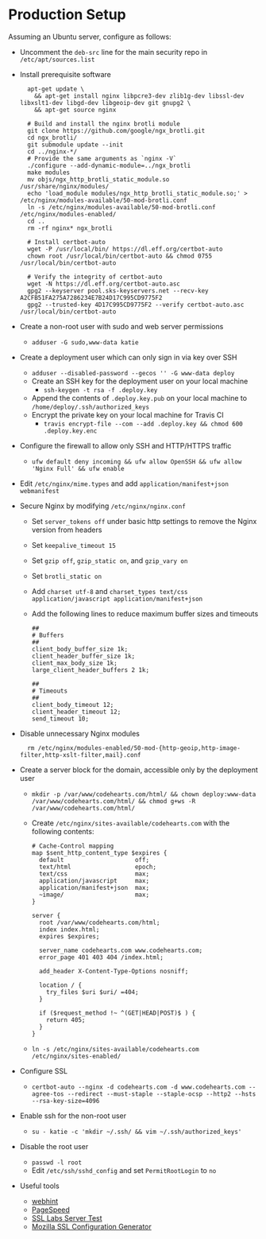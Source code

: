 # Production Setup

Assuming an Ubuntu server, configure as follows:

- Uncomment the `deb-src` line for the main security repo in `/etc/apt/sources.list`
- Install prerequisite software

        apt-get update \
          && apt-get install nginx libpcre3-dev zlib1g-dev libssl-dev libxslt1-dev libgd-dev libgeoip-dev git gnupg2 \
          && apt-get source nginx

        # Build and install the nginx brotli module
        git clone https://github.com/google/ngx_brotli.git
        cd ngx_brotli/
        git submodule update --init
        cd ../nginx-*/
        # Provide the same arguments as `nginx -V`
        ./configure --add-dynamic-module=../ngx_brotli
        make modules
        mv objs/ngx_http_brotli_static_module.so /usr/share/nginx/modules/
        echo 'load_module modules/ngx_http_brotli_static_module.so;' > /etc/nginx/modules-available/50-mod-brotli.conf
        ln -s /etc/nginx/modules-available/50-mod-brotli.conf /etc/nginx/modules-enabled/
        cd ..
        rm -rf nginx* ngx_brotli

        # Install certbot-auto
        wget -P /usr/local/bin/ https://dl.eff.org/certbot-auto
        chown root /usr/local/bin/certbot-auto && chmod 0755 /usr/local/bin/certbot-auto

        # Verify the integrity of certbot-auto
        wget -N https://dl.eff.org/certbot-auto.asc
        gpg2 --keyserver pool.sks-keyservers.net --recv-key A2CFB51FA275A7286234E7B24D17C995CD9775F2
        gpg2 --trusted-key 4D17C995CD9775F2 --verify certbot-auto.asc /usr/local/bin/certbot-auto

- Create a non-root user with sudo and web server permissions
  - `adduser -G sudo,www-data katie`
- Create a deployment user which can only sign in via key over SSH
  - `adduser --disabled-password --gecos '' -G www-data deploy`
  - Create an SSH key for the deployment user on your local machine
    - `ssh-keygen -t rsa -f .deploy.key`
  - Append the contents of `.deploy.key.pub` on your local machine to `/home/deploy/.ssh/authorized_keys`
  - Encrypt the private key on your local machine for Travis CI
    - `travis encrypt-file --com --add .deploy.key && chmod 600 .deploy.key.enc`
- Configure the firewall to allow only SSH and HTTP/HTTPS traffic
  - `ufw default deny incoming && ufw allow OpenSSH && ufw allow 'Nginx Full' && ufw enable`
- Edit `/etc/nginx/mime.types` and add `application/manifest+json webmanifest`
- Secure Nginx by modifying `/etc/nginx/nginx.conf`
  - Set `server_tokens off` under basic http settings to remove the Nginx version from headers
  - Set `keepalive_timeout 15`
  - Set `gzip off`, `gzip_static on`, and `gzip_vary on`
  - Set `brotli_static on`
  - Add `charset utf-8` and `charset_types text/css application/javascript application/manifest+json`
  - Add the following lines to reduce maximum buffer sizes and timeouts

        ##
        # Buffers
        ##
        client_body_buffer_size 1k;
        client_header_buffer_size 1k;
        client_max_body_size 1k;
        large_client_header_buffers 2 1k;

        ##
        # Timeouts
        ##
        client_body_timeout 12;
        client_header_timeout 12;
        send_timeout 10;

- Disable unnecessary Nginx modules

        rm /etc/nginx/modules-enabled/50-mod-{http-geoip,http-image-filter,http-xslt-filter,mail}.conf

- Create a server block for the domain, accessible only by the deployment user
  - `mkdir -p /var/www/codehearts.com/html/ && chown deploy:www-data /var/www/codehearts.com/html/ && chmod g+ws -R /var/www/codehearts.com/html/`
  - Create `/etc/nginx/sites-available/codehearts.com` with the following contents:

        # Cache-Control mapping
        map $sent_http_content_type $expires {
          default                    off;
          text/html                  epoch;
          text/css                   max;
          application/javascript     max;
          application/manifest+json  max;
          ~image/                    max;
        }

        server {
          root /var/www/codehearts.com/html;
          index index.html;
          expires $expires;

          server_name codehearts.com www.codehearts.com;
          error_page 401 403 404 /index.html;

          add_header X-Content-Type-Options nosniff;

          location / {
            try_files $uri $uri/ =404;
          }

          if ($request_method !~ ^(GET|HEAD|POST)$ ) {
            return 405;
          }
        }
  - `ln -s /etc/nginx/sites-available/codehearts.com /etc/nginx/sites-enabled/`
- Configure SSL
  - `certbot-auto --nginx -d codehearts.com -d www.codehearts.com --agree-tos --redirect --must-staple --staple-ocsp --http2 --hsts --rsa-key-size=4096`
- Enable ssh for the non-root user
  - `su - katie -c 'mkdir ~/.ssh/ && vim ~/.ssh/authorized_keys'`
- Disable the root user
  - `passwd -l root`
  - Edit `/etc/ssh/sshd_config` and set `PermitRootLogin` to `no`
- Useful tools
  - [webhint](https://webhint.io)
  - [PageSpeed](https://developers.google.com/speed/pagespeed/insights/)
  - [SSL Labs Server Test](https://www.ssllabs.com/ssltest/)
  - [Mozilla SSL Configuration Generator](https://ssl-config.mozilla.org/#server=nginx)
